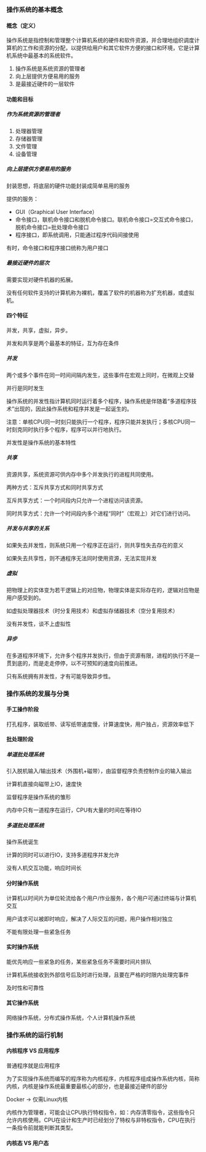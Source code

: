 ### 操作系统的基本概念

#### 概念（定义）

操作系统是指控制和管理整个计算机系统的硬件和软件资源，并合理地组织调度计算机的工作和资源的分配，以提供给用户和其它软件方便的接口和环境，它是计算机系统中最基本的系统软件。

1. 操作系统是系统资源的管理者
2. 向上层提供方便易用的服务
3. 是最接近硬件的一层软件

#### 功能和目标

##### 作为系统资源的管理者

1. 处理器管理
2. 存储器管理
3. 文件管理
4. 设备管理

##### 向上层提供方便易用的服务

封装思想，将底层的硬件功能封装成简单易用的服务

提供的服务：

- GUI（Graphical User Interface）
- 命令接口，联机命令接口和脱机命令接口。联机命令接口=交互式命令接口，脱机命令接口=批处理命令接口
- 程序接口，即系统调用，只能通过程序代码间接使用

有时，命令接口和程序接口统称为用户接口

##### 最接近硬件的层次

需要实现对硬件机器的拓展。

没有任何软件支持的计算机称为裸机，覆盖了软件的机器称为扩充机器，或虚拟机。

#### 四个特征

并发，共享，虚拟，异步。

并发和共享是两个最基本的特征，互为存在条件

##### 并发

两个或多个事件在同一时间间隔内发生，这些事件在宏观上同时，在微观上交替

并行是同时发生

操作系统的并发性指计算机同时运行着多个程序，操作系统是伴随着“多道程序技术”出现的，因此操作系统和程序并发是一起诞生的。

注意：单核CPU同一时刻只能执行一个程序，程序只能并发执行；多核CPU同一时刻克同时执行多个程序，程序可以并行地执行。

并发性是操作系统的基本特性

##### 共享

资源共享，系统资源可供内存中多个并发执行的进程共同使用。

两种方式：互斥共享方式和同时共享方式

互斥共享方式：一个时间段内只允许一个进程访问该资源。

同时共享方式：允许一个时间段内多个进程“同时”（宏观上）对它们进行访问。

##### 并发与共享的关系

如果失去并发性，则系统只用一个程序正在运行，则共享性失去存在的意义

如果失去共享性，则不通程序无法同时使用资源，无法实现并发

##### 虚拟

把物理上的实体变为若干逻辑上的对应物，物理实体是实际存在的，逻辑对应物是用户感受到的。

如虚拟处理器技术（时分复用技术）和虚拟存储器技术（空分复用技术）

没有并发性，谈不上虚拟性

##### 异步

在多道程序环境下，允许多个程序并发执行，但由于资源有限，进程的执行不是一贯到底的，而是走走停停，以不可预知的速度向前推进。

只有系统拥有并发性，才有可能导致异步性。

### 操作系统的发展与分类

#### 手工操作阶段

打孔程序，装取纸带、读写纸带速度慢，计算速度快，用户独占，资源效率低下

#### 批处理阶段

##### 单道批处理系统

引入脱机输入/输出技术（外围机+磁带），由监督程序负责控制作业的输入输出

计算机直接向磁带上IO，速度快

监督程序是操作系统的雏形

内存中只有一道程序在运行，CPU有大量的时间在等待IO

##### 多道批处理系统

操作系统诞生

计算的同时可以进行IO，支持多道程序并发允许

没有人机交互功能，响应时间长

#### 分时操作系统

计算机以时间片为单位轮流给各个用户/作业服务，各个用户可通过终端与计算机交互

用户请求可以被即时响应，解决了人际交互的问题，用户操作相对独立

不能有限处理一些紧急任务

#### 实时操作系统

能优先响应一些紧急的任务，某些紧急任务不需要时间片排队

计算机系统接收到外部信号后及时进行处理，且要在严格的时限内处理完事件

及时性和可靠性

#### 其它操作系统

网络操作系统，分布式操作系统，个人计算机操作系统

### 操作系统的运行机制

#### 内核程序 VS 应用程序

普通程序就是应用程序

为了实现操作系统而编写的程序称为内核程序，内核程序组成操作系统内核，简称内核，内核是操作系统最重要最核心的部分，也是最接近硬件的部分

Docker -> 仅需Linux内核

内核作为管理者，可能会让CPU执行特权指令，如：内存清零指令，这些指令只允许内核使用。CPU在设计和生产时已经划分了特权与非特权指令，CPU在执行一条指令前就能判断其类型。

#### 内核态 VS 用户态

